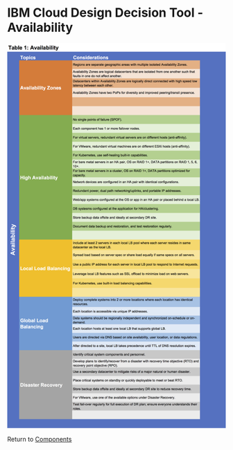 # IBM Cloud Design Decision Tool - Availability

![Options](/images/availability.png)

Return to [Components](/README.md)
